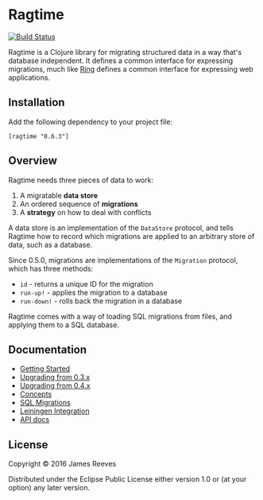 # Ragtime

[![Build Status](https://travis-ci.org/weavejester/ragtime.svg?branch=master)](https://travis-ci.org/weavejester/ragtime)

Ragtime is a Clojure library for migrating structured data in a way
that's database independent. It defines a common interface for
expressing migrations, much like [Ring][] defines a common interface
for expressing web applications.

[ring]: https://github.com/ring-clojure/ring

## Installation

Add the following dependency to your project file:

    [ragtime "0.6.3"]

## Overview

Ragtime needs three pieces of data to work:

1. A migratable **data store**
2. An ordered sequence of **migrations**
3. A **strategy** on how to deal with conflicts

A data store is an implementation of the `DataStore` protocol, and
tells Ragtime how to record which migrations are applied to an
arbitrary store of data, such as a database.

Since 0.5.0, migrations are implementations of the `Migration` protocol,
which has three methods:

* `id`        - returns a unique ID for the migration
* `run-up!`   - applies the migration to a database
* `run-down!` - rolls back the migration in a database

Ragtime comes with a way of loading SQL migrations from files, and
applying them to a SQL database.

## Documentation

* [Getting Started](https://github.com/weavejester/ragtime/wiki/Getting-Started)
* [Upgrading from 0.3.x](https://github.com/weavejester/ragtime/wiki/Upgrading-from-0.3.x)
* [Upgrading from 0.4.x](https://github.com/weavejester/ragtime/wiki/Upgrading-from-0.4.x)
* [Concepts](https://github.com/weavejester/ragtime/wiki/Concepts)
* [SQL Migrations](https://github.com/weavejester/ragtime/wiki/SQL-Migrations)
* [Leiningen Integration](https://github.com/weavejester/ragtime/wiki/Leiningen-Integration)
* [API docs](http://weavejester.github.io/ragtime)

## License

Copyright © 2016 James Reeves

Distributed under the Eclipse Public License either version 1.0 or (at
your option) any later version.
